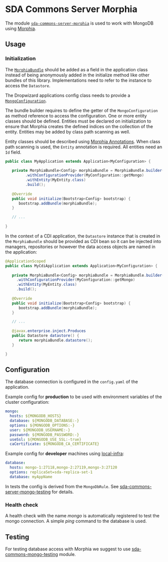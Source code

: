 # SDA Commons Server Morphia

The module [`sda-commons-server-morphia`](./README.md) is used to work
with MongoDB using [Morphia](https://github.com/MorphiaOrg).

## Usage

### Initialization

The [`MorphiaBundle`](./src/main/java/org/sdase/commons/server/morphia/MorphiaBundle.java) should be added as a
field in the application class instead of being anonymously added in the initialize method like other bundles of this 
library. Implementations need to refer to the instance to access the `Datastore`.

The Dropwizard applications config class needs to provide a 
[`MongoConfiguration`](./src/main/java/org/sdase/commons/server/morphia/MongoConfiguration.java).

The bundle builder requires to define the getter of the `MongoConfiguration` as method reference to access the 
configuration. One or more entity classes should be defined. Entities must be declared on initialization to ensure that
Morphia creates the defined indices on the collection of the entity. Entities may be added by class path scanning as
well.

Entity classes should be described using 
[Morphia Annotations](http://morphiaorg.github.io/morphia/1.4/guides/annotations/). When class path scanning is used,
the `Entity` annotation is required. All entities need an `Id` field. 

```java
public class MyApplication extends Application<MyConfiguration> {
   
   private MorphiaBundle<Config> morphiaBundle = MorphiaBundle.builder()
         .withConfigurationProvider(MyConfiguration::getMongo)
         .withEntity(MyEntity.class)
         .build();
   
   @Override
   public void initialize(Bootstrap<Config> bootstrap) {
      bootstrap.addBundle(morphiaBundle);
   }

   // ...
   
}
```

In the context of a CDI application, the `Datastore` instance that is created in the `MorphiaBundle` should be
provided as CDI bean so it can be injected into managers, repositories or however the data access objects are named in 
the application:

```java
@ApplicationScoped
public class MyCdiApplication extends Application<MyConfiguration> {
   
   private MorphiaBundle<Config> morphiaBundle = MorphiaBundle.builder()
     .withConfigurationProvider(MyConfiguration::getMongo)
     .withEntity(MyEntity.class)
     .build();
   
   @Override
   public void initialize(Bootstrap<Config> bootstrap) {
      bootstrap.addBundle(morphiaBundle);
   }

   // ...
   
   @javax.enterprise.inject.Produces
   public Datastore datastore() {
      return morphiaBundle.datastore();
   }

}
```

## Configuration

The database connection is configured in the `config.yaml` of the application.

Example config for **production** to be used with environment variables of the cluster configuration:
```yaml
mongo:
  hosts: ${MONGODB_HOSTS}
  database: ${MONGODB_DATABASE:-}
  options: ${MONGODB_OPTIONS:-}
  user: ${MONGODB_USERNAME:-}
  password: ${MONGODB_PASSWORD:-}
  useSsl: ${MONGODB_USE_SSL:-true}
  caCertificate: ${MONGODB_CA_CERTIFICATE}
```

Example config for **developer** machines using [local-infra](https://github.com/SDA-SE/local-infra):
```yaml
database:
  hosts: mongo-1:27118,mongo-2:27119,mongo-3:27120
  options: replicaSet=sda-replica-set-1
  database: myAppName
```

In tests the config is derived from the `MongoDbRule`. See 
[sda-commons-server-mongo-testing](../sda-commons-server-mongo-testing/README.md) for details.


### Health check

A health check with the name _mongo_ is automatically registered to test the mongo connection. 
A simple _ping_ command to the database is used.


## Testing

For testing database access with Morphia we suggest to use 
[sda-commons-mongo-testing](../sda-commons-server-mongo-testing) module.
